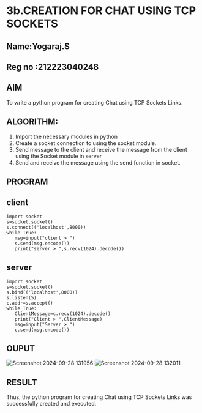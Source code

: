 # 3b.CREATION FOR CHAT USING TCP SOCKETS
## Name:Yogaraj.S 
## Reg no :212223040248
## AIM
To write a python program for creating Chat using TCP Sockets Links.
## ALGORITHM:
1. Import the necessary modules in python
2. Create a socket connection to using the socket module.
3. Send message to the client and receive the message from the client using the Socket module in
 server
4. Send and receive the message using the send function in socket.
## PROGRAM
 ## client
 ```
 import socket
s=socket.socket()
s.connect(('localhost',8000))
while True:
    msg=input("client > ")
    s.send(msg.encode())
    print("server > ",s.recv(1024).decode())
```
 ## server
 ```
 import socket
s=socket.socket()
s.bind(('localhost',8000))
s.listen(5)
c,addr=s.accept()
while True:
    ClientMessage=c.recv(1024).decode()
    print("Client > ",ClientMessage)
    msg=input("Server > ")
    c.send(msg.encode())
```
## OUPUT
![Screenshot 2024-09-28 131956](https://github.com/user-attachments/assets/e25de882-8591-4ab5-b99a-04304ef5a443)
![Screenshot 2024-09-28 132011](https://github.com/user-attachments/assets/0372908f-9da6-47e7-b8f0-794b19a6f440)
## RESULT
Thus, the python program for creating Chat using TCP Sockets Links was successfully 
created and executed.
